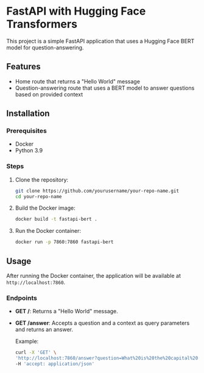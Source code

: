 # FastAPI with Hugging Face Transformers

This project is a simple FastAPI application that uses a Hugging Face BERT model for question-answering.

## Features

- Home route that returns a "Hello World" message
- Question-answering route that uses a BERT model to answer questions based on provided context

## Installation

### Prerequisites

- Docker
- Python 3.9

### Steps

1. Clone the repository:

    ```bash
    git clone https://github.com/yourusername/your-repo-name.git
    cd your-repo-name
    ```

2. Build the Docker image:

    ```bash
    docker build -t fastapi-bert .
    ```

3. Run the Docker container:

    ```bash
    docker run -p 7860:7860 fastapi-bert
    ```

## Usage

After running the Docker container, the application will be available at `http://localhost:7860`.

### Endpoints

- **GET /**: Returns a "Hello World" message.
- **GET /answer**: Accepts a question and a context as query parameters and returns an answer.

  Example:
  
  ```bash
  curl -X 'GET' \
  'http://localhost:7860/answer?question=What%20is%20the%20capital%20of%20France?&context=Paris%20is%20the%20capital%20of%20France.' \
  -H 'accept: application/json'
